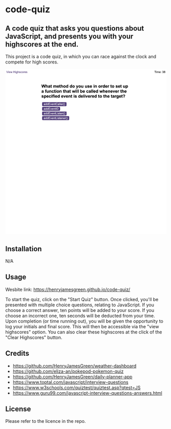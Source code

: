 # code-quiz

## A code quiz that asks you questions about JavaScript, and presents you with your highscores at the end.

This project is a code quiz, in which you can race against the clock and compete for high scores.

![](Screengrab1.png)

## Installation

N/A

## Usage

Wesbite link: https://henryjamesgreen.github.io/code-quiz/

To start the quiz, click on the "Start Quiz" button. Once clicked, you'll be presented with multiple choice questions, relating to JavaScript. If you choose a correct answer, ten points will be added to your score. If you choose an incorrect one, ten seconds will be deducted from your time. Upon completion (or time running out), you will be given the opportunity to log your initials and final score. This will then be accessible via the "view highscores" option. You can also clear these highscores at the click of the "Clear Highscores" button.

## Credits

- https://github.com/HenryJamesGreen/weather-dashboard
- https://github.com/eliza-an/pokepod-pokemon-quiz
- https://github.com/HenryJamesGreen/daily-planner-app
- https://www.toptal.com/javascript/interview-questions
- https://www.w3schools.com/quiztest/quiztest.asp?qtest=JS
- https://www.guru99.com/javascript-interview-questions-answers.html

## License

Please refer to the licence in the repo.
